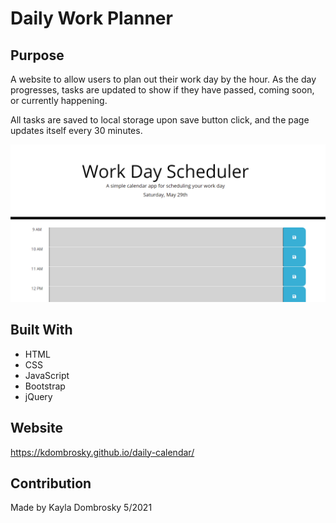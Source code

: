 # Daily Work Planner

## Purpose
A website to allow users to plan out their work day by the hour. 
As the day progresses, tasks are updated to show if they have passed, coming soon, or currently happening. 

All tasks are saved to local storage upon save button click, and the page updates itself every 30 minutes. 

![Daily Planner Preview](https://github.com/kdombrosky/daily-calendar/blob/main/Develop/planner_preview.png?raw=true)

## Built With
* HTML
* CSS
* JavaScript
* Bootstrap
* jQuery

## Website
https://kdombrosky.github.io/daily-calendar/

## Contribution
Made by Kayla Dombrosky 5/2021
